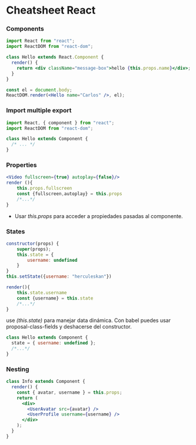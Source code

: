 # Cheatsheet React

### Components

```jsx
import React from "react";
import ReactDOM from "react-dom";

class Hello extends React.Component {
  render() {
    return <div className="message-box">hello {this.props.name}</div>;
  }
}

const el = document.body;
ReactDOM.render(<Hello name="Carlos" />, el);
```

### Import multiple export

```jsx
import React, { component } from "react";
import ReactDOM from "react-dom";

class Hello extends Component {
  /* ... */
}
```

### Properties

```jsx
<Video fullscreen={true} autoplay={false}/>
render (){
    this.props.fullscreen
    const {fullscreen,autoplay} = this.props
    /*...*/
}
```

- Usar _this.props_ para acceder a propiedades pasadas al componente.

### States

```jsx
constructor(props) {
    super(props);
    this.state = {
        username: undefined
    }
}
this.setState({username: "herculeskan"})

render(){
    this.state.username
    const {username} = this.state
    /*...*/
}
```

use _(this.state)_ para manejar data dinámica.
Con babel puedes usar proposal-class-fields y deshacerse del constructor.

```jsx
class Hello extends Component {
  state = { username: undefined };
  /*...*/
}
```

### Nesting

```jsx
class Info extends Component {
  render() {
    const { avatar, username } = this.props;
    return (
      <div>
        <UserAvatar src={avatar} />
        <UserProfile username={username} />
      </div>
    );
  }
}
```
